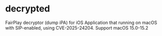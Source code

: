# decrypted
FairPlay decryptor (dump iPA) for iOS Application that running on macOS with SIP-enabled, using CVE-2025-24204. Support macOS 15.0-15.2

